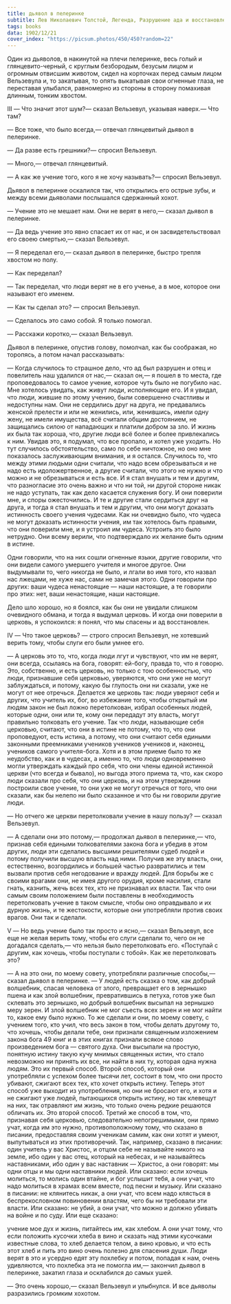 ```yaml
---
title: дьявол в пелеринке
subtitle: Лев Николаевич Толстой, Легенда, Разрушение ада и восстановление его
tags: books
data: 1902/12/21
cover_index: "https://picsum.photos/450/450?random=22"
---
```



Один из дьяволов, в накинутой на плечи пелеринке, весь голый и глянцевито-черный, с круглым безбородым, безусым лицом и огромным отвисшим животом, сидел на корточках перед самым лицом Вельзевула и, то закатывая, то опять выкатывая свои огненные глаза, не переставая улыбался, равномерно из стороны в сторону помахивая длинным, тонким хвостом.

III
— Что значит этот шум?— сказал Вельзевул, указывая наверх.— Что там?

— Все тоже, что было всегда,— отвечал глянцевитый дьявол в пелеринке.

— Да разве есть грешники?— спросил Вельзевул.

— Много,— отвечал глянцевитый.

— А как же учение того, кого я не хочу называть?— спросил Вельзевул.

Дьявол в пелеринке оскалился так, что открылись его острые зубы, и между всеми дьяволами послышался сдержанный хохот.

— Учение это не мешает нам. Они не верят в него,— сказал дьявол в пелеринке.

— Да ведь учение это явно спасает их от нас, и он засвидетельствовал его своею смертью,— сказал Вельзевул.

— Я переделал его,— сказал дьявол в пелеринке, быстро трепля хвостом но полу.

— Как переделал?

— Так переделал, что люди верят не в его ученье, а в мое, которое они называют его именем.

— Как ты сделал это? — спросил Вельзевул.

— Сделалось это само собой. Я только помогал.

— Расскажи коротко,— сказал Вельзевул.

Дьявол в пелеринке, опустив голову, помолчал, как бы соображая, но торопясь, а потом начал рассказывать:

— Когда случилось то страшное дело, что ад был разрушен и отец и повелитель наш удалился от нас,— сказал он,— я пошел в то места, где проповедовалось то самое учение, которое чуть было не погубило нас. Мне хотелось увидать, как живут люди, исполняющие его. И я увидал, что люди, жившие по этому учению, были совершенно счастливы и недоступны нам. Они не сердились друг на друга, не предавались женской прелести и или не женились, или, женившись, имели одну жену, не имели имущества, всё считали общим достоянием, не защищались силою от нападающих и платили добром за зло. И жизнь их была так хороша, что, другие люди всё более и более привлекались к ним. Увидав это, я подумал, что все пропало, и хотел уже уходить. Но тут случилось обстоятельство, само по себе ничтожное, но оно мне показалось заслуживающим внимания, и я остался. Случилось то, что между этими людьми одни считали, что надо всем обрезываться и не надо есть идоложертвенное, а другие считали, что этого не нужно и что можно и не обрезываться и есть все. И я стал внушать и тем и другим, что разногласие это очень важно и что ни той, ни другой стороне никак не надо уступать, так как дело касается служения богу. И они поверили мне, и споры ожесточились. И те и другие стали сердиться друг на друга, и тогда я стал внушать и тем и другим, что они могут доказать истинность своего учения чудесами. Как ни очевидно было, что чудеса не могут доказать истинности учения, им так хотелось быть правыми, что они поверили мне, и я устроил им чудеса. Устроить это было нетрудно. Они всему верили, что подтверждало их желание быть одним в истине.

Одни говорили, что на них сошли огненные языки, другие говорили, что они видели самого умершего учителя и многое другое. Они выдумывали то, чего никогда не было, и лгали во имя того, кто назвал нас лжецами, не хуже нас, сами не замечая этого. Одни говорили про других: ваши чудеса ненастоящие — наши настоящие, а те говорили про этих: нет, ваши ненастоящие, наши настоящие.

Дело шло хорошо, но я боялся, как бы они не увидали слишком очевидного обмана, и тогда я выдумал церковь. И когда они поверили в церковь, я успокоился: я понял, что мы спасены и ад восстановлен.

IV
— Что такое церковь? — строго спросил Вельзевул, не хотевший верить тому, чтобы слуги его были умнее его.

— А церковь это то, что, когда люди лгут и чувствуют, что им не верят, они всегда, ссылаясь на бога, говорят: ей-богу, правда то, что я говорю. Это, собственно, и есть церковь, но только с тою особенностью, что люди, признавшие себя церковью, уверяются, что они уже не могут заблуждаться, и потому, какую бы глупость они ни сказали, уже не могут от нее отречься. Делается же церковь так: люди уверяют себя и других, что учитель их, бог, во избежание того, чтобы открытый им людям закон не был ложно перетолкован, избрал особенных людей, которые одни, они или те, кому они передадут эту власть, могут правильно толковать его учение. Так что люди, называющие себя церковью, считают, что они в истине не потому, что то, что они проповедуют, есть истина, а потому, что они считают себя едиными законными преемниками учеников учеников учеников и, наконец, учеников самого учителя-бога. Хотя и в этом приеме было то же неудобство, как и в чудесах, а именно то, что люди одновременно могли утверждать каждый про себя, что они члены единой истинной церкви (что всегда и бывало), но выгода этого приема та, что, как скоро люди сказали про себя, что они церковь, и на этом утверждении построили свое учение, то они уже не могут отречься от того, что они сказали, как бы нелепо ни было сказанное и что бы ни говорили другие люди.

— Но отчего же церкви перетолковали учение в нашу пользу? — сказал Вельзевул.

— А сделали они это потому,— продолжал дьявол в пелеринке,— что, признав себя едиными толкователями закона бога и убедив в этом других, люди эти сделались высшими решителями судеб людей и потому получили высшую власть над ними. Получив же эту власть, они, естественно, возгордились и большей частью развратились и тем вызвали против себя негодование и вражду людей. Для борьбы же с своими врагами они, не имея другого орудия, кроме насилия, стали гнать, казнить, жечь всех тех, кто не признавал их власти. Так что они самым своим положением были поставлены в необходимость перетолковать учение в таком смысле, чтобы оно оправдывало и их дурную жизнь, и те жестокости, которые они употребляли против своих врагов. Они так и сделали.

V
— Но ведь учение было так просто и ясно,— сказал Вельзевул, все еще не желая верить тому, чтобы его слуги сделали то, чего он не догадался сделать,— что нельзя было перетолковать его. «Поступай с другим, как хочешь, чтобы поступали с тобой». Как же перетолковать это?

— А на это они, по моему совету, употребляли различные способы,— сказал дьявол в пелеринке. — У людей есть сказка о том, как добрый волшебник, спасая человека от злого, превращает его в зернышко пшена и как злой волшебник, превратившись в петуха, готов уже был склевать это зернышко, но добрый волшебник высыпал на зернышко меру зерен. И злой волшебник не мог съесть всех зерен и не мог найти то, какое ему было нужно. То же сделали и они, по моему совету, с учением того, кто учил, что весь закон в том, чтобы делать другому то, что хочешь, чтобы делали тебе, они признали священным изложением закона бога 49 книг и в этих книгах признали всякое слово произведением бога — святого духа. Они высыпали на простую, понятную истину такую кучу мнимых священных истин, что стало невозможно ни принять их все, ни найти в них ту, которая одна нужна людям. Это их первый способ. Второй способ, который они употребляли с успехом более тысячи лет, состоит в том, что они просто убивают, сжигают всех тех, кто хочет открыть истину. Теперь этот способ уже выходит из употребления, но они не бросают его, и хотя и не сжигают уже людей, пытающихся открыть истину, но так клевещут на них, так отравляют им жизнь, что только очень редкие решаются обличать их. Это второй способ. Третий же способ в том, что, признавая себя церковью, следовательно непогрешимыми, они прямо учат, когда им это нужно, противоположному тому, что сказано в писании, предоставляя своим ученикам самим, как они хотят и умеют, выпутываться из этих противоречий. Так, например, сказано в писании: один учитель у вас Христос, и отцом себе не называйте никого на земле, ибо один у вас отец, который на небесах, и не называйтесь наставниками, ибо один у вас наставник — Христос, а они говорят: мы одни отцы и мы одни наставники людей. Или сказано: если хочешь молиться, то молись один втайне, и бог услышит тебя, а они учат, что надо молиться в храмах всем вместе, под песни и музыку. Или сказано в писании: не клянитесь никак, а они учат, что всем надо клясться в беспрекословном повиновении властям, чего бы ни требовали эти власти. Или сказано: не убий, а они учат, что можно и должно убивать на войне и по суду. Или еще сказано:

учение мое дух и жизнь, питайтесь им, как хлебом. А они учат тому, что если положить кусочки хлеба в вино и сказать над этими кусочками известные слова, то хлеб делается телом, а вино кровью, и что есть этот хлеб и пить это вино очень полезно для спасения души. Люди верят в это и усердно едят эту похлебку и потом, попадая к нам, очень удивляются, что похлебка эта не помогла им,— закончил дьявол в пелеринке, закатил глаза и осклабился до самых ушей.

— Это очень хорошо,— сказал Вельзевул и улыбнулся. И все дьяволы разразились громким хохотом.
